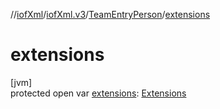 //[iofXml](../../../index.md)/[iofXml.v3](../index.md)/[TeamEntryPerson](index.md)/[extensions](extensions.md)

# extensions

[jvm]\
protected open var [extensions](extensions.md): [Extensions](../-extensions/index.md)
